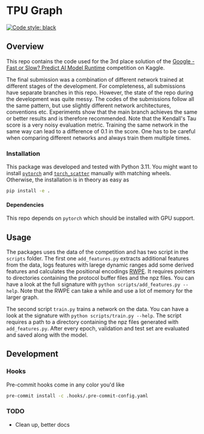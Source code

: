 # TPU Graph 

[![Code style: black](https://img.shields.io/badge/code%20style-black-000000.svg)](https://github.com/psf/black)

## Overview

This repo contains the code used for the 3rd place solution of the 
[Google - Fast or Slow? Predict AI Model Runtime](https://www.kaggle.com/competitions/predict-ai-model-runtime) 
competition on Kaggle.

The final submission was a combination of different network trained at different stages 
of the development. For completeness, all submissions have separate branches in this repo. 
However, the state of the repo during the development was quite messy. The codes of the submissions 
follow all the same pattern, but use slightly different network architectures, conventions etc. 
Experiments show that the main branch achieves the same or better results and is therefore recommended.
Note that the Kendall's Tau score is a very noisy evaluation metric. Training the same network in the same way 
can lead to a difference of 0.1 in the score. One has to be careful when comparing different networks and always 
train them multiple times.

### Installation

This package was developed and tested with Python 3.11. You might want to install [`pytorch`](https://pytorch.org/) and [`torch_scatter`](https://github.com/rusty1s/pytorch_scatter) 
manually with matching wheels. Otherwise, the installation is in theory as easy as

```bash
pip install -e .
```

#### Dependencies

This repo depends on `pytorch` which should be installed with GPU support.

## Usage

The packages uses the data of the competition and has two script in the `scripts` folder. 
The first one `add_features.py` extracts additional features from the data, logs features with larege dynamic ranges 
add some derived features and calculates the positional encodings [RWPE](https://arxiv.org/pdf/2110.07875.pdf). It requires pointers to directories 
containing the protocol buffer files and the npz files. You can have a look at the full signature 
with `python scripts/add_features.py --help`. Note that the RWPE can take a while and use a lot of 
memory for the larger graph.

The second script `train.py` trains a network on the data. You can have a look at the signature with 
`python scripts/train.py --help`. The script requires a path to a directory containing the npz files generated 
with `add_features.py`. After every epoch, validation and test set are evaluated and saved along with the
model.

## Development

### Hooks

Pre-commit hooks come in any color you'd like

```bash
pre-commit install -c .hooks/.pre-commit-config.yaml
```

### TODO

- Clean up, better docs
